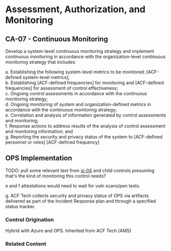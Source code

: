 # Assessment, Authorization, and Monitoring
## CA-07 - Continuous Monitoring

Develop a system-level continuous monitoring strategy and implement continuous monitoring in accordance with the organization-level continuous monitoring strategy that includes:

a. Establishing the following system-level metrics to be monitored: [ACF-defined system-level metrics];<br />
b. Establishing [ACF-defined frequencies] for monitoring and [ACF-defined frequencies] for assessment of control effectiveness;<br />
c. Ongoing control assessments in accordance with the continuous monitoring strategy;<br />
d. Ongoing monitoring of system and organization-defined metrics in accordance with the continuous monitoring strategy;<br />
e. Correlation and analysis of information generated by control assessments and monitoring;<br />
f. Response actions to address results of the analysis of control assessment and monitoring information; and<br />
g. Reporting the security and privacy status of the system to [ACF-defined personnel or roles] [ACF-defined frequency]

## OPS Implementation

TODO: pull some relevant text from [si-04](../si/si-04.md) and child controls presuming that's the kind of monitoring this control needs?

e and f attestations would need to wait for vuln scans/pen tests.

g. ACF Tech collects security and privacy status of OPS via artifacts delivered as part of the Incident Response plan and through a specified status tracker.

### Control Origination

Hybrid with Azure and OPS. Inherited from ACF Tech (AMS)

### Related Content
